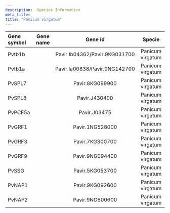 ```yaml
---
description:  Species Information
meta_title:
title: "Panicum virgatum"
---
```

|Gene symbol |  Gene name | Gene id | Specie |
|:-------|:------:|:----:|:----:|
| Pvtb1b |  | Pavir.Ib04362/Pavir.9KG031700 | Panicum virgatum |
| Pvtb1a |  | Pavir.Ia00838/Pavir.9NG142700 | Panicum virgatum |
| PvSPL7 |  | Pavir.8KG099900 | Panicum virgatum |
| PvSPL8 |  | Pavir.J430400 | Panicum virgatum |
| PvPCF5a |  | Pavir.J03475 | Panicum virgatum |
| PvGRF1 |  | Pavir.1NG528000 | Panicum virgatum |
| PvGRF3 |  | Pavir.7KG300700 | Panicum virgatum |
| PvGRF9 |  | Pavir.9NG094400 | Panicum virgatum |
| PvSSG |  | Pavir.5KG053700 | Panicum virgatum |
| PvNAP1 |  | Pavir.9KG092600 | Panicum virgatum |
| PvNAP2 |  | Pavir.9NG600600 | Panicum virgatum |

